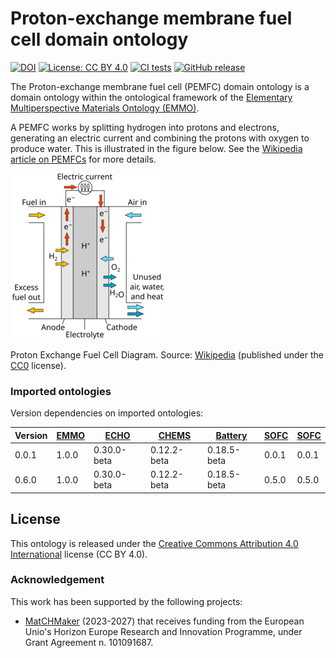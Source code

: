 # Proton-exchange membrane fuel cell domain ontology

[![DOI](https://zenodo.org/badge/DOI/10.5281/zenodo.15767822.svg)](https://doi.org/10.5281/zenodo.15767822)
[![License: CC BY 4.0](https://img.shields.io/badge/License-CC%20BY%204.0-lightgrey.svg)](https://creativecommons.org/licenses/by/4.0/)
[![CI tests](https://github.com/emmo-repo/domain-pemfc/actions/workflows/ci_tests.yml/badge.svg)](https://github.com/emmo-repo/domain-pemfc/actions/workflows/ci_tests.yml)
[![GitHub release](https://img.shields.io/github/v/release/emmo-repo/domain-pemfc)](https://emmo-repo.github.io/)

<!--
[![FOOPS Score](https://img.shields.io/badge/FOOPS%20Score-79.0%25-yellow)](https://foops.linkeddata.es/FAIR_validator.html)
![docs](https://github.com/emmo-repo/domain-pemfc/actions/workflows/docs-build-and-deploy.yml/badge.svg)
[![unstable](http://badges.github.io/stability-badges/dist/unstable.svg)](http://github.com/badges/stability-badges)
-->

The Proton-exchange membrane fuel cell (PEMFC) domain ontology is a domain ontology within the ontological framework of the [Elementary Multiperspective Materials Ontology (EMMO)][EMMO].

A PEMFC works by splitting hydrogen into protons and electrons, generating an electric current and combining the protons with oxygen to produce water.
This is illustrated in the figure below.
See the [Wikipedia article on PEMFCs][Wikipedia] for more details.

![Proton Exchange Fuel Cell Diagram](docs/Proton_Exchange_Fuel_Cell_Diagram-small.png)

Proton Exchange Fuel Cell Diagram. Source: [Wikipedia] (published under the [CC0] license).


### Imported ontologies
Version dependencies on imported ontologies:

| Version | [EMMO] | [ECHO]      | [CHEMS]     | [Battery]   | [SOFC] | [SOFC] |
|---------|--------|-------------|-------------|-------------|--------|--------|
| 0.0.1   | 1.0.0  | 0.30.0-beta | 0.12.2-beta | 0.18.5-beta | 0.0.1  | 0.0.1  |
| 0.6.0   | 1.0.0  | 0.30.0-beta | 0.12.2-beta | 0.18.5-beta | 0.5.0  | 0.5.0  |



## License
This ontology is released under the [Creative Commons Attribution 4.0
International](https://creativecommons.org/licenses/by/4.0/legalcode)
license (CC BY 4.0).


### Acknowledgement
This work has been supported by the following projects:

  - [MatCHMaker](https://he-matchmaker.eu/) (2023-2027) that receives funding from the European Unio's Horizon Europe Research and Innovation Programme, under Grant Agreement n. 101091687.


[EMMO]: https://github.com/emmo-repo/EMMO
[ECHO]: https://github.com/emmo-repo/domain-electrochemistry
[CHEMS]: https://github.com/emmo-repo/domain-chemical-substance
[Battery]: https://github.com/emmo-repo/domain-battery
[CHAMEO]: https://github.com/emmo-repo/domain-characterisation-methodology
[SOFC]: https://github.com/emmo-repo/domain-sofc
[SOEC]: https://github.com/emmo-repo/domain-sofc
[CC0]: http://creativecommons.org/publicdomain/zero/1.0/deed.en
[Wikipedia]: https://en.wikipedia.org/wiki/Proton-exchange_membrane_fuel_cell

